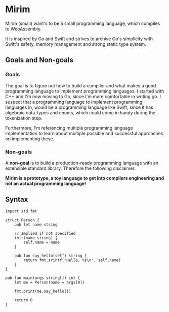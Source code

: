 # Mirim

Mirim (small) want's to be a small programming language, which compiles to
WebAssembly.

It is inspired by Go and Swift and strives to archive Go's simplicity with
Swift's safety, memory management and strong static type system.

## Goals and Non-goals

### Goals

The goal is to figure out how to build a compiler and what makes a good programming
language to implement programming languages. I started with C++
and I'm now moving to Go, since I'm more comfortable in writing go.
I suspect that a programming language to implement programming languages in, would
be a programming language like Swift, since it has algebraic data-types and enums,
which could come in handy during the tokenization step.

Furthermore, I'm referencing multiple programming language implementation to learn
about multiple possible and successful approaches on implementing these.

### Non-goals

A **non-goal** is to build a production-ready programming language with an
extensible standard library. Therefore the following disclaimer:

**Mirim is a prototype, a toy language to get into compilers engineering
and not an actual programming language!**

## Syntax

```mirim
import std.fmt

struct Person {
    pub let name string

    // Implied if not specified
    init(name string) {
        self.name = name
    }

    pub fun say_hello(self) string {
        return fmt.srintf("Hello, %s\n", self.name)
    }
}

pub fun main(args string[]) int {
    let me = Person(name = args[0])

    fmt.print(me.say_hello())

    return 0
}
```
